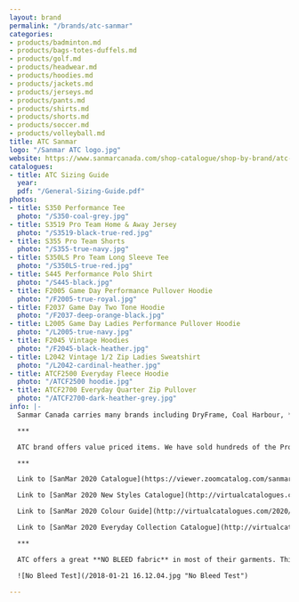 ```yaml
---
layout: brand
permalink: "/brands/atc-sanmar"
categories:
- products/badminton.md
- products/bags-totes-duffels.md
- products/golf.md
- products/headwear.md
- products/hoodies.md
- products/jackets.md
- products/jerseys.md
- products/pants.md
- products/shirts.md
- products/shorts.md
- products/soccer.md
- products/volleyball.md
title: ATC Sanmar
logo: "/Sanmar ATC logo.jpg"
website: https://www.sanmarcanada.com/shop-catalogue/shop-by-brand/atc-153.html
catalogues:
- title: ATC Sizing Guide
  year: 
  pdf: "/General-Sizing-Guide.pdf"
photos:
- title: S350 Performance Tee
  photo: "/S350-coal-grey.jpg"
- title: S3519 Pro Team Home & Away Jersey
  photo: "/S3519-black-true-red.jpg"
- title: S355 Pro Team Shorts
  photo: "/S355-true-navy.jpg"
- title: S350LS Pro Team Long Sleeve Tee
  photo: "/S350LS-true-red.jpg"
- title: S445 Performance Polo Shirt
  photo: "/S445-black.jpg"
- title: F2005 Game Day Performance Pullover Hoodie
  photo: "/F2005-true-royal.jpg"
- title: F2037 Game Day Two Tone Hoodie
  photo: "/F2037-deep-orange-black.jpg"
- title: L2005 Game Day Ladies Performance Pullover Hoodie
  photo: "/L2005-true-navy.jpg"
- title: F2045 Vintage Hoodies
  photo: "/F2045-black-heather.jpg"
- title: L2042 Vintage 1/2 Zip Ladies Sweatshirt
  photo: "/L2042-cardinal-heather.jpg"
- title: ATCF2500 Everyday Fleece Hoodie
  photo: "/ATCF2500 hoodie.jpg"
- title: ATCF2700 Everyday Quarter Zip Pullover
  photo: "/ATCF2700-dark-heather-grey.jpg"
info: |-
  Sanmar Canada carries many brands including DryFrame, Coal Harbour, **Authentic T-Shirt Company (ATC)**, Koi, The North Face, Flexfit, Yupoong, [OGIO](https://balticathletics.com/brands/ogio), Callaway, Eddie Bauer, New Era, [Gildan ](https://balticathletics.com/brands/gildan/)& Realtree.

  ***

  ATC brand offers value priced items. We have sold hundreds of the Pro Team shirts and Game Day Hoodies.

  ***

  Link to [SanMar 2020 Catalogue](https://viewer.zoomcatalog.com/sanmar-canada-2020) (includes all the SanMar brands listed above)

  Link to [SanMar 2020 New Styles Catalogue](http://virtualcatalogues.com/2020/nps/en/#minebook/page1)

  Link to [SanMar 2020 Colour Guide](http://virtualcatalogues.com/2020/shopbycolour/#minebook/page1) - This is a great resource to look up your team/school colour and find all the items available in that colour. Very handy!!

  Link to [SanMar 2020 Everyday Collection Catalogue](http://virtualcatalogues.com/2020/everyday/en/#minebook/page1)

  ***

  ATC offers a great **NO BLEED fabric** in most of their garments. This is especially important with printing white ink on red or maroon garments. We did a test with two red garments. See the difference. The garment on the right is ATC Pro Team no-bleed.

  ![No Bleed Test](/2018-01-21 16.12.04.jpg "No Bleed Test")

---
```

